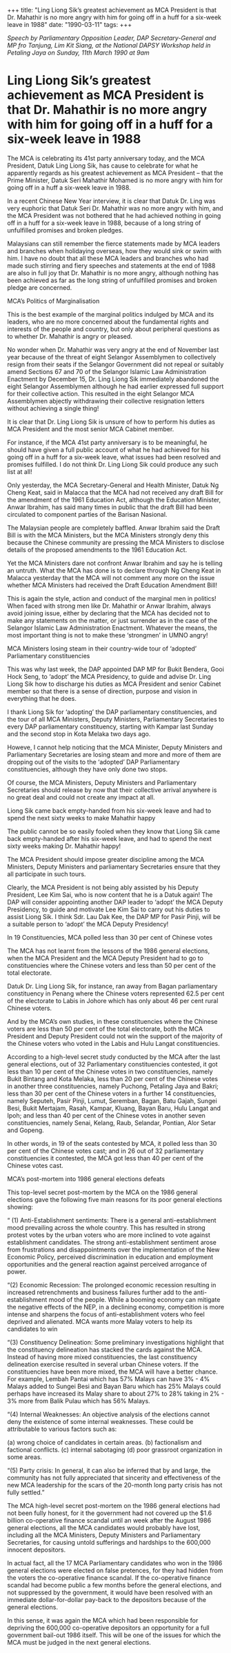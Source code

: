 +++ 
title: "Ling Liong Sik’s greatest achievement as MCA President is that Dr. Mahathir is no more angry with him for going off in a huff for a six-week leave in 1988"
date: "1990-03-11"
tags:
+++

_Speech by Parliamentary Opposition Leader, DAP Secretary-General and MP fro Tanjung, Lim Kit Siang, at the National DAPSY Workshop held in Petaling Jaya on Sunday, 11th March 1990 at 9am_

# Ling Liong Sik’s greatest achievement as MCA President is that Dr. Mahathir is no more angry with him for going off in a huff for a six-week leave in 1988

The MCA is celebrating its 41st party anniversary today, and the MCA President, Datuk Ling Liong Sik, has cause to celebrate for what he apparently regards as his greatest achievement as MCA President – that the Prime Minister, Datuk Seri Mahathir Mohamed is no more angry with him for going off in a huff a six-week leave in 1988.</u>

In a recent Chinese New Year interview, it is clear that Datuk Dr. Ling was very euphoric that Datuk Seri Dr. Mahathir was no more angry with him, and the MCA President was not bothered that he had achieved nothing in going off in a huff for a six-week leave in 1988, because of a long string of unfulfilled promises and broken pledges.

Malaysians can still remember the fierce statements made by MCA leaders and branches when holidaying overseas, how they would sink or swim with him. I have no doubt that all these MCA leaders and branches who had made such stirring and fiery speeches and statements at the end of 1988 are also in full joy that Dr. Mahathir is no more angry, although nothing has been achieved as far as the long string of unfulfilled promises and broken pledge are concerned.

MCA’s Politics of Marginalisation
  
This is the best example of the marginal politics indulged by MCA and its leaders, who are no more concerned about the fundamental rights and interests of the people and country, but only about peripheral questions as to whether Dr. Mahathir is angry or pleased.

No wonder when Dr. Mahathir was very angry at the end of November last year because of the threat of eight Selangor Assemblymen to collectively resign from their seats if the Selangor Government did not repeal or suitably amend Sections 67 and 70 of the Selangor Islamic Law Administration Enactment by December 15, Dr. Ling Liong Sik immediately abandoned the eight Selangor Assemblymen although he had earlier expressed full support for their collective action. This resulted in the eight Selangor MCA Assemblymen abjectly withdrawing their collective resignation letters without achieving a single thing!

It is clear that Dr. Ling Liong Sik is unsure of how to perform his duties as MCA President and the most senior MCA Cabinet member.

For instance, if the MCA 41st party anniversary is to be meaningful, he should have given a full public account of what he had achieved for his going off in a huff for a six-week leave, what issues had been resolved and promises fulfilled. I do not think Dr. Ling Liong Sik could produce any such list at all!

Only yesterday, the MCA Secretary-General and Health Minister, Datuk Ng Cheng Keat, said in Malacca that the MCA had not received any draft Bill for the amendment of the 1961 Education Act, although the Education Minister, Anwar Ibrahim, has said many times in public that the draft Bill had been circulated to component parties of the Barisan Nasional.

The Malaysian people are completely baffled. Anwar Ibrahim said the Draft Bill is with the MCA Ministers, but the MCA Ministers strongly deny this because the Chinese community are pressing the MCA Ministers to disclose details of the proposed amendments to the 1961 Education Act.

Yet the MCA Ministers dare not confront Anwar Ibrahim and say he is telling an untruth. What the MCA has done is to declare through Ng Cheng Keat in Malacca yesterday that the MCA will not comment any more on the issue whether MCA Ministers had received the Draft Education Amendment Bill!

This is again the style, action and conduct of the marginal men in politics! When faced with strong men like Dr. Mahathir or Anwar Ibrahim, always avoid joining issue, either by declaring that the MCA has decided not to make any statements on the matter, or just surrender as in the case of the Selangor Islamic Law Administration Enactment. Whatever the means, the most important thing is not to make these ‘strongmen’ in UMNO angry!

MCA Ministers losing steam in their country-wide tour of ‘adopted’ Parliamentary constituencies

This was why last week, the DAP appointed DAP MP for Bukit Bendera, Gooi Hock Seng, to ‘adopt’ the MCA Presidency, to guide and advise Dr. Ling Liong Sik how to discharge his duties as MCA President and senior Cabinet member so that there is a sense of direction, purpose and vision in everything that he does.

I thank Liong Sik for ‘adopting’ the DAP parliamentary constituencies, and the tour of all MCA Ministers, Deputy Ministers, Parliamentary Secretaries to every DAP parliamentary constituency, starting with Kampar last Sunday and the second stop in Kota Melaka two days ago.

Howeve, I cannot help noticing that the MCA Minister, Deputy Ministers and Parliamentary Secretaries are losing steam and more and more of them are dropping out of the visits to the ‘adopted’ DAP Parliamentary constituencies, although they have only done two stops.

Of course, the MCA Ministers, Deputy Ministers and Parliamentary Secretaries should release by now that their collective arrival anywhere is no great deal and could not create any impact at all.

Liong Sik came back empty-handed from his six-week leave and had to spend the next sixty weeks to make Mahathir happy

The public cannot be so easily fooled when they know that Liong Sik came back empty-handed after his six-week leave, and had to spend the next sixty weeks making Dr. Mahathir happy!

The MCA President should impose greater discipline among the MCA Ministers, Deputy Ministers and parliamentary Secretaries ensure that they all participate in such tours.

Clearly, the MCA President is not being ably assisted by his Deputy President, Lee Kim Sai, who is now content that he is a Datuk again! The DAP will consider appointing another DAP leader to ‘adopt’ the MCA Deputy Presidency, to guide and motivate Lee Kim Sai to carry out his duties to assist Liong Sik. I think Sdr. Lau Dak Kee, the DAP MP for Pasir Pinji, will be a suitable person to ‘adopt’ the MCA Deputy Presidency!

In 19 Constituencies, MCA polled less than 30 per cent of Chinese votes

The MCA has not learnt from the lessons of the 1986 general elections, when the MCA President and the MCA Deputy President had to go to constituencies where the Chinese voters and less than 50 per cent of the total electorate.

Datuk Dr. Ling Liong Sik, for instance, ran away from Bagan parliamentary constituency in Penang where the Chinese voters represented 62.5 per cent of the electorate to Labis in Johore which has only about 46 per cent rural Chinese voters.

And by the MCA’s own studies, in these constituencies where the Chinese voters are less than 50 per cent of the total electorate, both the MCA President and Deputy President could not win the support of the majority of the Chinese voters who voted in the Labis and Hulu Langat constituencies.

According to a high-level secret study conducted by the MCA after the last general elections, out of 32 Parliamentary constituencies contested, it got less than 10 per cent of the Chinese votes in two constituencies, namely Bukit Bintang and Kota Melaka, less than 20 per cent of the Chinese votes in another three constituencies, namely Puchong, Petaling Jaya and Bakri; less than 30 per cent of the Chinese voters in a further 14 constituencies, namely Seputeh, Pasir Pinji, Lumut, Seremban, Bagan, Batu Gajah, Sungei Besi, Bukit Mertajam, Rasah, Kampar, Kluang, Bayan Baru, Hulu Langat and Ipoh; and less than 40 per cent of the Chinese votes in another seven constituencies, namely Senai, Kelang, Raub, Selandar, Pontian, Alor Setar and Gopeng.

In other words, in 19 of the seats contested by MCA, it polled less than 30 per cent of the Chinese votes cast; and in 26 out of 32 parliamentary constituencies it contested, the MCA got less than 40 per cent of the Chinese votes cast.

MCA’s post-mortem into 1986 general elections defeats

This top-level secret post-mortem by the MCA on the 1986 general elections gave the following five main reasons for its poor general elections showing:

“ (1) Anti-Establishment sentiments: There is a general anti-establishment mood prevailing across the whole country. This has resulted in strong protest votes by the urban voters who are more inclined to vote against establishment candidates. The strong anti-establishment sentiment arose from frustrations and disappointments over the implementation of the New Economic Policy, perceived discrimination in education and employment opportunities and the general reaction against perceived arrogance of power.

“(2) Economic Recession: The prolonged economic recession resulting in increased retrenchments and business failures further add to the anti-establishment mood of the people. While a booming economy can mitigate the negative effects of the NEP, in a declining economy, competition is more intense and sharpens the focus of anti-establishment voters who feel deprived and alienated.
MCA wants more Malay voters to help its candidates to win
	
“(3) Constituency Delineation: Some preliminary investigations highlight that the constituency delineation has stacked the cards against the MCA. Instead of having more mixed constituencies, the last constituency delineation exercise resulted in several urban Chinese voters. If the constituencies have been more mixed, the MCA will have a better chance. For example, Lembah Pantai which has 57% Malays can have 3% - 4% Malays added to Sungei Besi and Bayan Baru which has 25% Malays could perhaps have increased its Malay share to about 27% to 28% taking in 2% - 3% more from Balik Pulau which has 56% Malays.

“(4) Internal Weaknesses: An objective analysis of the elections cannot deny the existence of some internal weaknesses. These could be attributable to various factors such as:

(a) wrong choice of candidates in certain areas.
(b) factionalism and factional conflicts.
(c) internal sabotaging
(d) poor grassroot organization in some areas.

“(5) Party crisis: In general, it can also be inferred that by and large, the community has not fully appreciated that sincerity and effectiveness of the new MCA leadership for the scars of the 20-month long party crisis has not fully settled.”

The MCA high-level secret post-mortem on the 1986 general elections had not been fully honest, for it the government had not covered up the $1.6 billion co-operative finance scandal until an week after the August 1986 general elections, all the MCA candidates would probably have lost, including all the MCA Ministers, Deputy Ministers and Parliamentary Secretaries, for causing untold sufferings and hardships to the 600,000 innocent depositors.

In actual fact, all the 17 MCA Parliamentary candidates who won in the 1986 general elections were elected on false pretences, for they had hidden from the voters the co-operative finance scandal. If the co-operative finance scandal had become public a few months before the general elections, and not suppressed by the government, it would have been resolved with an immediate dollar-for-dollar pay-back to the depositors because of the general elections.

In this sense, it was again the MCA which had been responsible for depriving the 600,000 co-operative depositors an opportunity for a full government bail-out 1986 itself. This will be one of the issues for which the MCA must be judged in the next general elections.
 
